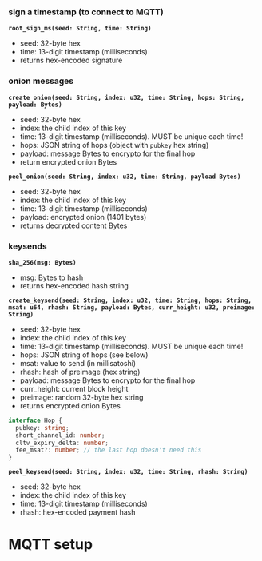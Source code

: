 ### sign a timestamp (to connect to MQTT)

**`root_sign_ms(seed: String, time: String)`**

- seed: 32-byte hex
- time: 13-digit timestamp (milliseconds)
- returns hex-encoded signature

### onion messages

**`create_onion(seed: String, index: u32, time: String, hops: String, payload: Bytes)`**

- seed: 32-byte hex
- index: the child index of this key
- time: 13-digit timestamp (milliseconds). MUST be unique each time!
- hops: JSON string of hops (object with `pubkey` hex string)
- payload: message Bytes to encrypto for the final hop
- return encrypted onion Bytes

**`peel_onion(seed: String, index: u32, time: String, payload Bytes)`**

- seed: 32-byte hex
- index: the child index of this key
- time: 13-digit timestamp (milliseconds)
- payload: encrypted onion (1401 bytes)
- returns decrypted content Bytes

### keysends

**`sha_256(msg: Bytes)`**

- msg: Bytes to hash
- returns hex-encoded hash string

**`create_keysend(seed: String, index: u32, time: String, hops: String, msat: u64, rhash: String, payload: Bytes, curr_height: u32, preimage: String)`**

- seed: 32-byte hex
- index: the child index of this key
- time: 13-digit timestamp (milliseconds). MUST be unique each time!
- hops: JSON string of hops (see below)
- msat: value to send (in millisatoshi)
- rhash: hash of preimage (hex string)
- payload: message Bytes to encrypto for the final hop
- curr_height: current block height
- preimage: random 32-byte hex string
- returns encrypted onion Bytes

```ts
interface Hop {
  pubkey: string;
  short_channel_id: number;
  cltv_expiry_delta: number;
  fee_msat?: number; // the last hop doesn't need this
}
```

**`peel_keysend(seed: String, index: u32, time: String, rhash: String)`**

- seed: 32-byte hex
- index: the child index of this key
- time: 13-digit timestamp (milliseconds)
- rhash: hex-encoded payment hash

# MQTT setup
